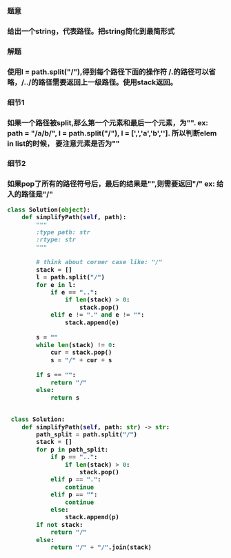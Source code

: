 

<h3>题意<h3>
<p>给出一个string，代表路径。把string简化到最简形式<p>


<h3>解题<h3>
<p>使用l = path.split("/"),得到每个路径下面的操作符
/.的路径可以省略，/../的路径需要返回上一级路径。使用stack返回。<p>


<h3>细节1<h3>
<p>如果一个路径被split,那么第一个元素和最后一个元素，为"". 
ex: path = "/a/b/", l = path.split("/"), l = [',','a','b','']. 所以判断elem in list的时候，
要注意元素是否为""<p>

<h3>细节2<h3>
<p>如果pop了所有的路径符号后，最后的结果是"",则需要返回"/"
ex: 给入的路径是"/"<p>


```python
class Solution(object):
    def simplifyPath(self, path):
        """
        :type path: str
        :rtype: str
        """
        
        # think about corner case like: "/"
        stack = []
        l = path.split("/")
        for e in l:
            if e == "..":
                if len(stack) > 0:
                    stack.pop()
            elif e != "." and e != "":
                stack.append(e)
        
        s = ""
        while len(stack) != 0:
            cur = stack.pop()
            s = "/" + cur + s
        
        if s == "":
            return "/"
        else:
            return s

    
 class Solution:
    def simplifyPath(self, path: str) -> str:
        path_split = path.split("/")
        stack = []
        for p in path_split:
            if p == "..":
                if len(stack) > 0:
                    stack.pop()
            elif p == ".":
                continue
            elif p == "":
                continue
            else:
                stack.append(p)
        if not stack:
            return "/"
        else:
            return "/" + "/".join(stack)

```
